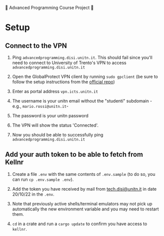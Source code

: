 🦀 Advanced Programming Course Project 🦀

# Setup

## Connect to the VPN
1. Ping `advancedprogramming.disi.unitn.it`. This should fail since you'll need to connect to University of Trento's VPN to access `advancedprogramming.disi.unitn.it`

1.  Open the GlobalProtect VPN client by running `sudo gpclient` (be sure to follow the setup instructions from the [official repo](https://github.com/yuezk/GlobalProtect-openconnect))

1.  Enter as portal address `vpn.icts.unitn.it`

1.  The username is your unitn email without the "studenti" subdomain -e.g., `mario.rossi@unitn.it`-

1.  The password is your unitn password

1.  The VPN will show the status 'Connected'.

1.  Now you should be able to successfully ping `advancedprogramming.disi.unitn.it`

## Add your auth token to be able to fetch from Kellnr

1. Create a file `.env` with the same contents of `.env.sample` (to do so, you can run `cp .env.sample .env`).

1. Add the token you have received by mail from tech.disi@unitn.it in date 20/10/22 in the `.env`.

1. Note that previously active shells/terminal emulators may not pick up automatically the new environment variable and you may need to restart them.

1. `cd` in a crate and run a `cargo update` to confirm you have access to `kellnr`.
